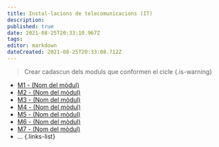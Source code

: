 ```yaml
---
title: Instal·lacions de telecomunicacions (IT)
description: 
published: true
date: 2021-08-25T20:33:10.967Z
tags: 
editor: markdown
dateCreated: 2021-08-25T20:33:08.712Z
---
```


> Crear cadascun dels moduls que conformen el cicle
{.is-warning}

- [M1 - (Nom del mòdul)](m1)
- [M2 - (Nom del mòdul)](m2)
- [M3 - (Nom del mòdul)](m3)
- [M4 - (Nom del mòdul)](m4)
- [M5 - (Nom del mòdul)](m5)
- [M6 - (Nom del mòdul)](m6)
- [M7 - (Nom del mòdul)](m7)
- ...
 {.links-list}
 